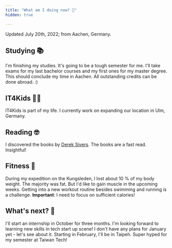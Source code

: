 ```yaml
---
title: "What am I doing now? 🤔"
hidden: true

---
```


Updated July 20th, 2022; from Aachen, Germany.

## Studying 📚

I'm finishing my studies. It's going to be a tough semester for me. I'll take exams for my last bachelor courses and my first ones for my master degree. This should conclude my time in Aachen. All outstanding credits can be done abroad. :)

## IT4Kids 🧑‍🏫

IT4Kids is part of my life. I currently work on expanding our location in Ulm, Germany.

## Reading 🤓

I discovered the books by [Derek Sivers](https://sive.rs). The books are a fast read. Insightful! 

## Fitness 💪

During my expedition on the Kungsleden, I lost about 10 % of my body weight. The majority was fat. But I'd like to gain muscle in the upcoming weeks. Getting into a new workout routine besides swimming and running is a challenge. **Important**: I need to focus on sufficient calories!

## What's next? 🔮

I'll start an internship in October for three months. I'm looking forward to learning new skills in tech start up scene! I don't have any plans for January yet - let's see about it. Starting in February, I'll be in Taipeh. Super hyped for my semester at Taiwan Tech!


